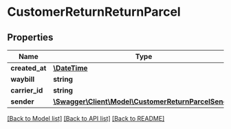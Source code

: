 # CustomerReturnReturnParcel

## Properties
Name | Type | Description | Notes
------------ | ------------- | ------------- | -------------
**created_at** | [**\DateTime**](\DateTime.md) |  | [optional] 
**waybill** | **string** |  | [optional] 
**carrier_id** | **string** |  | [optional] 
**sender** | [**\Swagger\Client\Model\CustomerReturnParcelSender**](CustomerReturnParcelSender.md) |  | [optional] 

[[Back to Model list]](../../README.md#documentation-for-models) [[Back to API list]](../../README.md#documentation-for-api-endpoints) [[Back to README]](../../README.md)

